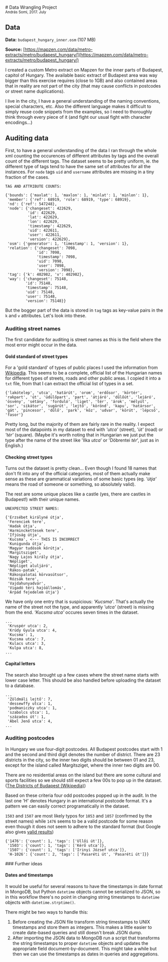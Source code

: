 # Data Wrangling Project<br><small>András Somi, 2017. July</small>

## Data

__Data:__ `budapest_hungary_inner.osm` (107 MB)

__Source:__ [https://mapzen.com/data/metro-extracts/metro/budapest_hungary/](https://mapzen.com/data/metro-extracts/metro/budapest_hungary/)

I created a custom Metro extract on Mapzen for the inner parts of Budapest, capitol of Hungary. The available basic extract of Budapest area was way bigger than this exercise requires (close to 1GB) and also contained areas that in reality are not part of the city (that may cause conflicts in postcodes or street name duplications).

I live in the city, I have a general understanding of the naming conventions, special characters, etc. Also the different language makes it difficult to simply reuse code snippets from the examples, so I need to thoroughly think through every piece of it (and fight our usual fight with character encodings...)

## Auditing data

First, to have a general understanding of the data I ran through the whole xml counting the occurences of different attributes by tags and the overall count of the different tags. The dataset seems to be pretty uniform, ie. the different type of tags tend to have the same set of attributes for all the instances. For `node` tags `uid` and `username` attributes are missing in a tiny fraction of the cases.

```
TAG AND ATTRIBUTE COUNTS:

{'bounds': {'maxlat': 1, 'maxlon': 1, 'minlat': 1, 'minlon': 1},
 'member': {'ref': 68919, 'role': 68919, 'type': 68919},
 'nd': {'ref': 547248},
 'node': {'changeset': 422629,
          'id': 422629,
          'lat': 422629,
          'lon': 422629,
          'timestamp': 422629,
          'uid': 422611,
          'user': 422611,
          'version': 422629},
 'osm': {'generator': 1, 'timestamp': 1, 'version': 1},
 'relation': {'changeset': 7098,
              'id': 7098,
              'timestamp': 7098,
              'uid': 7098,
              'user': 7098,
              'version': 7098},
 'tag': {'k': 402982, 'v': 402982},
 'way': {'changeset': 75148,
         'id': 75148,
         'timestamp': 75148,
         'uid': 75148,
         'user': 75148,
         'version': 75148}}
```

But the bogger part of the data is stored in `tag` tags as key-value pairs in the `k` and `v` attributes. Let's look into these.

### Auditing street names

The first candidate for auditing is street names as this is the field where the most error might occur in the data.

#### Gold standard of street types

For a 'gold standard' of types of public places I used the information from [Wikipedia](https://hu.wikipedia.org/wiki/K%C3%B6zter%C3%BClet). This seems to be a complete, official list of the Hungarian names for different types of streets, roads and other public areas. I copied it into a `txt` file, from that I can extract the official list of types in a set.

```
{'lakótelep', 'utca', 'határút', 'orom', 'erdősor', 'körtér', 'rakpart', 'út', 'üdülőpart', 'part', 'átjáró', 'dűlőút', 'lejáró', 'ösvény', 'sétány', 'forduló', 'liget', 'tér', 'árok', 'mélyút', 'sor', 'sikátor', 'sugárút', 'lejtő', 'körönd', 'kapu', 'határsor', 'gát', 'pincesor', 'dűlő', 'park', 'köz', 'udvar', 'körút', 'lépcső', 'fasor'}
```

Pretty long, but the majority of them are fairly rare in the reality. I expect most of the datapoints in my dataset to end with _'utca'_ (street), _'út'_ (road) or _'tér'_ (square). (Maybe it's worth noting that in Hungarian we just put the type after the name of the street like 'Ilka _utca_' or 'Döbrentei _tér_', just as in English.)

#### Checking street types

Turns out the dataset is pretty clean... Even though I found 18 names that don't fit into any of the official categories, most of them actually make sense as these are grammatical variations of some basic types (eg. _'útja'_ means the road of someone or something, so absolutely valid). 

The rest are some unique places like a castle (yes, there are castles in Budapest!) with their unique names.

```
UNEXPECTED STREET NAMES:

{'Erzsébet királyné útja',
 'Ferenciek tere',
 'Hadak útja',
 'Harminckettesek tere',
 'Ifjúság útja',
 'Kucsma', <--- THIS IS INCORRECT
 'Kunigunda útja',
 'Magyar tudósok körútja',
 'Margitsziget',
 'Nagy Lajos király útja',
 'Népliget',
 'Népliget aluljáró',
 'Rákos-patak',
 'Rákospalotai körvasútsor',
 'Rózsák tere',
 'Vajdahunyadvár',
 'Vigadó téri hajóállomás',
 'Árpád fejedelem útja'} 
```

We have only one entry that is suspicious: _'Kucsma'_. That's actually the name of the street not the type, and apparently _'utca'_ (street) is missing from the end. _'Kucsma utca'_ occures seven times in the dataset.

```
...
 'Kruspér utca': 2,
 'Krúdy Gyula utca': 4,
 'Kucsma': 1,
 'Kucsma utca': 7,
 'Kulacs utca': 3,
 'Kulpa utca': 8,
...
```

#### Capital letters

The search also brought up a few cases where the street name starts with lower case letter. This should be also handled before uploading the dataset to a database.

```
...
 'Zöldmáli lejtő': 7,
 'dessewffy utca': 1,
 'podmaniczky utca': 1,
 'szabolcs utca': 1,
 'százados út': 1,
 'Ábel Jenő utca': 4,
...
```


### Auditing postcodes

In Hungary we use four-digit postcodes. All Budapest postcodes start with 1 and the second and third digit denotes the number of district. There are 23 districts in the city, so the inner two digits should be between 01 and 23, except for the island called Margitsziget, where the inner two digits are 00. 

There are no residential areas on the island but there are some cultural and sports facilities so we should still expect a few 00s to pop up in the dataset. ([The Districts of Budapest (Wikipedia)](https://en.wikipedia.org/wiki/List_of_districts_in_Budapest))

Based on these criteria four odd postcodes popped up in the audit. In the last one 'H' denotes Hungary in an international postcode format. It's a pattern we can easily correct programatically in the dataset. 

`1503` and `1507` are most likely typos for `1053` and `1057` (confirmed by the street names) while `1476` seems to be a valid postcode for some reason even though it does not seem to adhere to the standard format (but Google also gives [valid results](https://www.google.com/search?q=1476+budapest+%C3%BCll%C5%91i+%C3%BAt&oq=1476+budapest+%C3%BCll%C5%91i+%C3%BAt+&aqs=chrome..69i57j69i59.2827j0j9&sourceid=chrome&ie=UTF-8))

```
{'1476': {'count': 1, 'tags': ['Üllői út']},
 '1503': {'count': 1, 'tags': ['Kérő utca']},
 '1507': {'count': 1, 'tags': ['Irinyi József utca']},
 'H-1026': {'count': 2, 'tags': ['Pasaréti út', 'Pasaréti út']}}
```


### Further ideas

#### Dates and timestamps
It would be useful for several reasons to have the timestamps in date format in MongoDB, but Python `datetime` objects cannot be serialized to JSON, so in this workflow there's no point in changing string timestamps to `datetime` objects with `datetime.strptime()`.

There might be two ways to handle this:

1. Before creating the JSON file transform string timestamps to UNIX timestamps and store them as integers. This makes a little easier to create date-based queries and still doesn't break JSON dump.
2. After importing the JSON data to MongoDB run a script that transforms the string timestamps to proper `datetime` objects and updates the appropriate field document-by-document. This might take a while but then we can use the timestamps as dates in queries and aggregations.